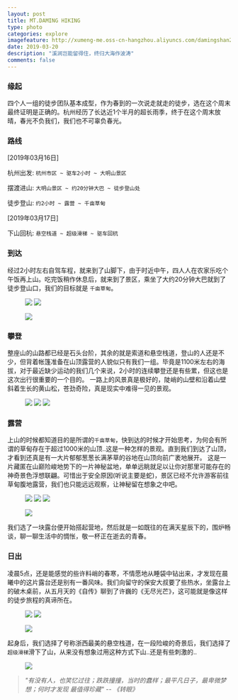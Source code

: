 ```yaml
---
layout: post
title: MT.DAMING HIKING
type: photo
categories: explore
imagefeature: http://xumeng-me.oss-cn-hangzhou.aliyuncs.com/damingshan2019/daming-header.jpg?x-oss-process=image/resize,p_50
date: 2019-03-20
description: "溪涧岂能留得住，终归大海作波涛"
comments: false
---
```


### 缘起

四个人一组的徒步团队基本成型，作为春到的一次说走就走的徒步，选在这个周末最终证明是正确的。杭州经历了长达近1个半月的超长雨季，终于在这个周末放晴，春光不负我们，我们也不可辜负春光。

### 路线

[2019年03月16日]

杭州出发:  ```杭州市区 ~ 驱车2小时 ~ 大明山景区```

摆渡进山: ```大明山景区 ~ 约20分钟大巴 ~ 徒步登山处```

徒步登山: ```约2小时 ~ 露营 ~ 千亩草甸``` 


[2019年03月17日]

下山回杭: ```悬空栈道 ~ 超级滑梯 ~ 驱车回杭```


### 到达

经过2小时左右自驾车程，就来到了山脚下，由于时近中午，四人人在农家乐吃个午饭再上山。吃完饭稍作休息后，就来到了景区，乘坐了大约20分钟大巴就到了徒步登山口，我们的目标就是 ```千亩草甸```。

<figure class="half">
	<a href="http://xumeng-me.oss-cn-hangzhou.aliyuncs.com/damingshan2019/daming-arr1.jpg"><img src="http://xumeng-me.oss-cn-hangzhou.aliyuncs.com/damingshan2019/daming-arr1.jpg"></a>
	<a href="http://xumeng-me.oss-cn-hangzhou.aliyuncs.com/damingshan2019/daming-arr2.jpg"><img src="http://xumeng-me.oss-cn-hangzhou.aliyuncs.com/damingshan2019/daming-arr2.jpg"></a>
</figure>

<figure>
	<a href="http://xumeng-me.oss-cn-hangzhou.aliyuncs.com/damingshan2019/daming-arr3.jpg"><img src="http://xumeng-me.oss-cn-hangzhou.aliyuncs.com/damingshan2019/daming-arr3.jpg"></a>
</figure>

### 攀登

整座山的山路都已经是石头台阶，其余的就是索道和悬空栈道，登山的人还是不少，但背着帐篷准备在山顶露营的人貌似只有我们一组。毕竟是1100米左右的海拔，对于最近缺少运动的我们几个来说，2小时的连续攀登还是有些累，但这也是这次出行很重要的一个目的。
一路上的风景真是极好的，陡峭的山壁和沿着山壁斜着生长的黄山松，苍劲奇险，真是现实中难得一见的景观。

<figure class="third">
	<a href="http://xumeng-me.oss-cn-hangzhou.aliyuncs.com/damingshan2019/daming-climb1.jpg"><img src="http://xumeng-me.oss-cn-hangzhou.aliyuncs.com/damingshan2019/daming-climb1.jpg"></a>
	<a href="http://xumeng-me.oss-cn-hangzhou.aliyuncs.com/damingshan2019/daming-climb2.jpg"><img src="http://xumeng-me.oss-cn-hangzhou.aliyuncs.com/damingshan2019/daming-climb2.jpg"></a>
	<a href="http://xumeng-me.oss-cn-hangzhou.aliyuncs.com/damingshan2019/daming-climb3.jpg"><img src="http://xumeng-me.oss-cn-hangzhou.aliyuncs.com/damingshan2019/daming-climb3.jpg"></a>
</figure>

### 露营

上山的时候都知道目的是所谓的```千亩草甸```，快到达的时候才开始思考，为何会有所谓的草甸存在于超过1000米的山顶..这是一种怎样的景观。直到我们到达了山顶，才看到还真是有一大片郁郁葱葱长满茅草的谷地在山顶向前广袤地展开。
这是一片藏匿在山巅险峻地势下的一片神秘盆地，单单远眺就足以让你对那里可能存在的神奇景色浮想联翩。可惜出于安全原因(听说主要是蛇)，景区已经不允许游客前往草甸腹地露营，我们也只能远远观察，让神秘留在想象之中吧。

<figure class="third">
	<a href="http://xumeng-me.oss-cn-hangzhou.aliyuncs.com/damingshan2019/daming-camping1.jpg"><img src="http://xumeng-me.oss-cn-hangzhou.aliyuncs.com/damingshan2019/daming-camping1.jpg"></a>
	<a href="http://xumeng-me.oss-cn-hangzhou.aliyuncs.com/damingshan2019/daming-camping2.jpg"><img src="http://xumeng-me.oss-cn-hangzhou.aliyuncs.com/damingshan2019/daming-camping2.jpg"></a>
	<a href="http://xumeng-me.oss-cn-hangzhou.aliyuncs.com/damingshan2019/daming-camping3.jpg"><img src="http://xumeng-me.oss-cn-hangzhou.aliyuncs.com/damingshan2019/daming-camping3.jpg"></a>
</figure>

<figure>
	<a href="http://xumeng-me.oss-cn-hangzhou.aliyuncs.com/damingshan2019/daming-grassland.jpg"><img src="http://xumeng-me.oss-cn-hangzhou.aliyuncs.com/damingshan2019/daming-grassland.jpg"></a>
</figure>

我们选了一块露台便开始搭起营地，然后就是一如既往的在满天星辰下的，围炉畅谈，聊一聊生活中的惆怅，敬一杯正在逝去的青春。

### 日出

凌晨5点，还是能感觉的些许料峭的春寒，不情愿地从睡袋中钻出来，才发现在晨曦中的这片露台还是别有一番风味。我们向留守的保安大叔要了些热水，坐露台上的破木桌前，从五月天的《自传》聊到了许巍的《无尽光芒》，这可能就是像这样的徒步旅程的真谛所在。

<figure class="half">
	<a href="http://xumeng-me.oss-cn-hangzhou.aliyuncs.com/damingshan2019/daming-sunrise1.jpg"><img src="http://xumeng-me.oss-cn-hangzhou.aliyuncs.com/damingshan2019/daming-sunrise1.jpg"></a>
	<a href="http://xumeng-me.oss-cn-hangzhou.aliyuncs.com/damingshan2019/daming-sunrise2.jpg"><img src="http://xumeng-me.oss-cn-hangzhou.aliyuncs.com/damingshan2019/daming-sunrise2.jpg"></a>
</figure>

<figure>
	<a href="http://xumeng-me.oss-cn-hangzhou.aliyuncs.com/damingshan2019/daming-sunrise3.jpg"><img src="http://xumeng-me.oss-cn-hangzhou.aliyuncs.com/damingshan2019/daming-sunrise3.jpg"></a>
</figure>

起身后，我们选择了号称浙西最美的悬空栈道，在一段险峻的奇景后，我们选择了```超级滑梯```滑下了山，从来没有想象过用这种方式下山..还是有些刺激的..

<figure>
	<a href="http://xumeng-me.oss-cn-hangzhou.aliyuncs.com/damingshan2019/daming-view.jpg"><img src="http://xumeng-me.oss-cn-hangzhou.aliyuncs.com/damingshan2019/daming-view.jpg"></a>
</figure>

> _"有没有人，也笑忆过往；跌跌撞撞，当时的蠢样；最平凡日子，最卑微梦想；何时才发现 最值得珍藏"   --  《转眼》_ 